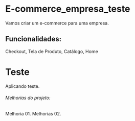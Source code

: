 # E-commerce_empresa_teste

Vamos criar um e-commerce para uma empresa.

## Funcionalidades:

Checkout, Tela de Produto, Catálogo, Home

# Teste
Aplicando teste.

###### Melhorias do projeto:

Melhoria 01.
Melhorias 02.
